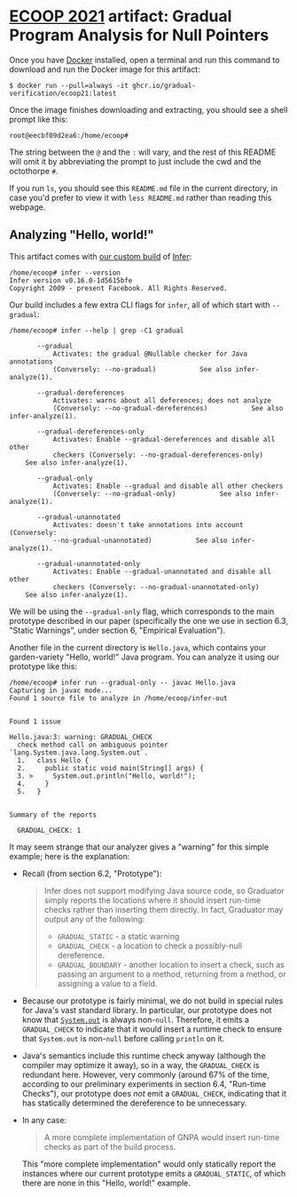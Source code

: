# [ECOOP 2021][] artifact: Gradual Program Analysis for Null Pointers

Once you have [Docker][] installed, open a terminal and run this command to
download and run the Docker image for this artifact:

```
$ docker run --pull=always -it ghcr.io/gradual-verification/ecoop21:latest
```

Once the image finishes downloading and extracting, you should see a shell
prompt like this:

```
root@eecbf09d2ea6:/home/ecoop#
```

The string between the `@` and the `:` will vary, and the rest of this README
will omit it by abbreviating the prompt to just include the cwd and the
octothorpe `#`.

If you run `ls`, you should see this `README.md` file in the current directory,
in case you'd prefer to view it with `less README.md` rather than reading this
webpage.

## Analyzing "Hello, world!"

This artifact comes with [our custom build][infer-gv-impl] of [Infer][]:

```
/home/ecoop# infer --version
Infer version v0.16.0-1d5615bfe
Copyright 2009 - present Facebook. All Rights Reserved.
```

Our build includes a few extra CLI flags for `infer`, all of which start with
`--gradual`:

```
/home/ecoop# infer --help | grep -C1 gradual

       --gradual
           Activates: the gradual @Nullable checker for Java annotations
           (Conversely: --no-gradual)           See also infer-analyze(1).

       --gradual-dereferences
           Activates: warns about all deferences; does not analyze
           (Conversely: --no-gradual-dereferences)           See also infer-analyze(1).

       --gradual-dereferences-only
           Activates: Enable --gradual-dereferences and disable all other
           checkers (Conversely: --no-gradual-dereferences-only)
    See also infer-analyze(1).

       --gradual-only
           Activates: Enable --gradual and disable all other checkers
           (Conversely: --no-gradual-only)           See also infer-analyze(1).

       --gradual-unannotated
           Activates: doesn't take annotations into account (Conversely:
           --no-gradual-unannotated)           See also infer-analyze(1).

       --gradual-unannotated-only
           Activates: Enable --gradual-unannotated and disable all other
           checkers (Conversely: --no-gradual-unannotated-only)
    See also infer-analyze(1).
```

We will be using the `--gradual-only` flag, which corresponds to the main
prototype described in our paper (specifically the one we use in section 6.3,
"Static Warnings", under section 6, "Empirical Evaluation").

Another file in the current directory is `Hello.java`, which contains your
garden-variety "Hello, world!" Java program. You can analyze it using our
prototype like this:

```
/home/ecoop# infer run --gradual-only -- javac Hello.java
Capturing in javac mode...
Found 1 source file to analyze in /home/ecoop/infer-out


Found 1 issue

Hello.java:3: warning: GRADUAL_CHECK
  check method call on ambiguous pointer `lang.System.java.lang.System.out`.
  1.   class Hello {
  2.     public static void main(String[] args) {
  3. >     System.out.println("Hello, world!");
  4.     }
  5.   }


Summary of the reports

  GRADUAL_CHECK: 1
```

It may seem strange that our analyzer gives a "warning" for this simple example;
here is the explanation:

- Recall (from section 6.2, "Prototype"):

  > Infer does not support modifying Java source code, so Graduator simply
  > reports the locations where it should insert run-time checks rather than
  > inserting them directly. In fact, Graduator may output any of the following:
  >
  > - `GRADUAL_STATIC` - a static warning
  > - `GRADUAL_CHECK` - a location to check a possibly-null dereference.
  > - `GRADUAL_BOUNDARY` - another location to insert a check, such as passing
  >   an argument to a method, returning from a method, or assigning a value to
  >   a field.

- Because our prototype is fairly minimal, we do not build in special rules for
  Java's vast standard library. In particular, our prototype does not know that
  [`System.out`][] is always non-`null`. Therefore, it emits a `GRADUAL_CHECK`
  to indicate that it would insert a runtime check to ensure that `System.out`
  is non-`null` before calling `println` on it.

- Java's semantics include this runtime check anyway (although the compiler may
  optimize it away), so in a way, the `GRADUAL_CHECK` is redundant here.
  However, very commonly (around 67% of the time, according to our preliminary
  experiments in section 6.4, "Run-time Checks"), our prototype does _not_ emit
  a `GRADUAL_CHECK`, indicating that it has statically determined the
  dereference to be unnecessary.

- In any case:

  > A more complete implementation of GNPA would insert run-time checks as part
  > of the build process.

  This "more complete implementation" would only statically report the instances
  where our current prototype emits a `GRADUAL_STATIC`, of which there are none
  in this "Hello, world!" example.

[docker]: https://docs.docker.com/get-docker/
[ecoop 2021]: https://2021.ecoop.org/
[infer]: https://fbinfer.com/
[infer-gv-impl]: https://github.com/gradual-verification/graduator#infer-gv-impl
[`System.out`]: https://docs.oracle.com/javase/8/docs/api/java/lang/System.html#out
